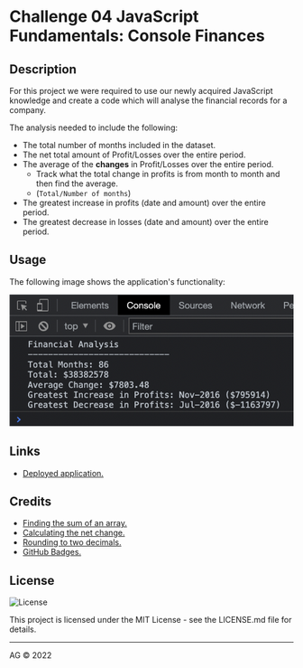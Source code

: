 
# Challenge 04 JavaScript Fundamentals: Console Finances

## Description

For this project we were required to use our newly acquired JavaScript knowledge and create a code which will analyse the financial records for a company.

The analysis needed to include the following:
* The total number of months included in the dataset.
* The net total amount of Profit/Losses over the entire period.
* The average of the **changes** in Profit/Losses over the entire period.
    *  Track what the total change in profits is from month to month and then find the average.
    *  (`Total/Number of months`)
* The greatest increase in profits (date and amount) over the entire period.
* The greatest decrease in losses (date and amount) over the entire period.


## Usage

The following image shows the application's functionality:

![console_screenshot](assets/images/console_screenshot.png)


## Links

* [Deployed application.](https://agh911.github.io/Console-Finances/)


## Credits

* [Finding the sum of an array.](https://www.w3docs.com/snippets/javascript/how-to-find-the-sum-of-an-array-of-numbers.html)
* [Calculating the net change.](https://www.cuemath.com/net-change-formula/)
* [Rounding to two decimals.](https://www.tutorialspoint.com/How-to-format-a-number-with-two-decimals-in-JavaScript)
* [GitHub Badges.](https://shields.io/)


## License

![License](https://img.shields.io/github/license/agh911/Bootstrap-Portfolio?color=informational&label=License)

This project is licensed under the MIT License - see the LICENSE.md file for details.


---

AG © 2022

